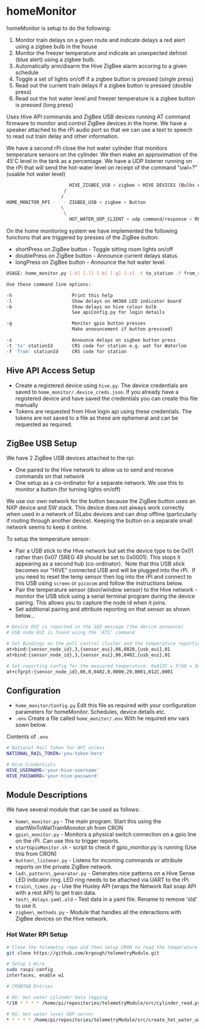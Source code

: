 # homeMonitor

homeMonitor is setup to do the following:

1. Monitor train delays on a given route and indicate delays a red alert using a zigbee bulb in the house
2. Monitor the freezer temperature and indicate an unexpected defrost (blue alert) using a zigbee bulb.
3. Automatically arm/disarm the Hive ZigBee alarm accoring to a given schedule
4. Toggle a set of lights on/off if a zigbee button is pressed (single press)
5. Read out the current train delays if a zigbee button is pressed (double press)
6. Read out the hot water level and freezer temperature is a zigbee button is pressed (long press)

Uses Hive API commands and ZigBee USB devices running AT command firmware to monitor and control ZigBee devices in the home. We have a speaker attached to the rPi audio port so that we can use a text to speech to read out train delay and other information.

We have a second rPi close the hot water cylinder that monitors temperature sensors on the cylinder. We then make an approximation of the 45'C level in the tank as a percentage. We have a UDP listener running on the rPi that will send the hot-water level on receipt of the command "uwl=?" (usable hot water level)

```bash
                       HIVE_ZIGBEE_USB < zigbee > HIVE DEVICES (Bulbs etc), Freezer Temp Sensor
                     /
                    /
HOME_MONITOR_RPI - - - ZIGBEE_USB < zigbee > Button
                    \
                     \
                       HOT_WATER_UDP_CLIENT < udp command/response > RPI_HOT_WATER_UDP_SERVER <> Temperature sensors on cylinder
```

On the home monitoring system we have implemented the following functions that are triggered by presses of the ZigBee button:

* shortPress on ZigBee button - Toggle sitting room lights on/off
* doublePress on ZigBee button - Announce current delays status.
* longPress on ZigBee button - Announce the hot water level.

```bash
USAGE: home_monitor.py [-h] [-l] [-b] [-g] [-z] -t to_station -f from_station

Use these command line options:

-h                      Print this help
-l                      Show delays on HH360 LED indicator board
-b                      Show delays on hive colour bulb
                        See apiConfig.py for login details

-g                      Monitor gpio button presses
                        Make announcement if button presssed)

-z                      Announce delays on zigbee button press
-t 'to' stationId       CRS code for station e.g. wat for Waterloo
-f 'from' stationId     CRS code for station
```

## Hive API Access Setup

* Create a registered device using `hive.py`.  The device credentials are saved to `home_monitor/.device_creds.json`.  If you already have a registered device and have saved the credentials you can create this file manually
* Tokens are requested from Hive login api using these credentials.  The tokens are not saved to a file as these are ephemeral and can be requested as required.

## ZigBee USB Setup

We have 2 ZigBee USB devices attached to the rpi:

* One paired to the Hive network to allow us to send and receive commands on that network
* One setup as a co-ordinator for a separate network. We use this to monitor a button (for turning lights on/off)

We use our own network for the button because the ZigBee button uses an NXP device and SW stack. This device does not always work correctly when used in a network of SiLabs devices and can drop offline (particularly if routing through another device). Keeping the button on a separate small network seems to keep it online.

To setup the temperature sensor:

* Pair a USB stick to the Hive network but set the device type to be 0x01 rather than 0x07 (SREG 49 should be set to 0x0001). This stops it appearing as a second hub (co-ordinator).  Note that this USB stick becomes our "HIVE" connected USB and will be plugged into the rPi.  If you need to reset the temp sensor then log into the rPi and connect to this USB using `screen` or `picocom` and follow the instructions below.
* Pair the temperature sensor (door/window sensor) to the Hive network - monitor the USB stick using a serial terminal program during the device pairing. This allows you to capture the node id when it joins.
* Set additional pairing and attribute reporting on that sensor as shown below...

```bash
# Device EUI is reported in the SED message (the device announce)
# USB node EUI is found using the 'ATI' command

# Set Bindings on the poll control cluster and the temperature reporting cluster
at+bind:{sensor_node_id},3,{sensor_eui},06,0020,{usb_eui},01
at+bind:{sensor_node_id},3,{sensor_eui},06,0402,{usb_eui},01

# Set reporting config for the measured temperature. 0x012C = 5*60 = 5mins
at+cfgrpt:{sensor_node_id},06,0,0402,0,0000,29,0001,012C,0001
```

## Configuration

* `home_monitor/Config.py` Edit this file as required with your configuration parameters for homeMonitor. Schedules, device details etc.
* `.env` Create a file called `home_monitor/.env` With he required env vars sown below.

Contents of `.env`

```bash
# National Rail Token for API access
NATIONAL_RAIL_TOKEN='you-token-here'

# Hive Credentials 
HIVE_USERNAME='your-hive-username'
HIVE_PASSWORD='your-hive-password'
```

## Module Descriptions

We have several module that can be used as follows:

* `home\_monitor.py` - The main program. Start this using the startWinToWatTrainMonotor.sh from CRON
* `gpio\_monitor.py` - Monitors a physical switch connection on a gpio line on the rPi. Can use this to trigger reports.
* `startGpioMonitor.sh` - script to check if gpio\_monitor.py is running (Use this from CRON)
* `button\_listener.py` - Listens for incoming commands or attribute reports on the private ZigBee network.
* `led\_pattern\_generator.py` - Generates nice patterns on a Hive Sense LED indicator ring. LED ring needs to be attached via UART to the rPi.
* `train\_times.py` - Use the Huxley API (wraps the Network Rail soap API with a rest API) to get train data.
* `test\_delays.yaml.old` - Test data in a yaml file. Rename to remove 'old' to use it.
* `zigbee\_methods.py` - Module that handles all the interactions with ZigBee devices on the Hive network.

### Hot Water RPI Setup

```bash
# Clone the telemetry repo and then setup CRON to read the temperature values and run the UDP listener (server).
git clone https://github.com/krgough/telemetryModule.git

# Setup 1-Wire
sudo raspi-config
interfaces, enable w1

# CRONTAB Entries

# KG: Hot water cylinder data logging
*/10 * * * * /home/pi/repositories/telemetryModule/src/cylinder_read.py -s > /dev/null 2>&1

# KG: Hot water level UDP server
* * * * * /home/pi/repositories/telemetryModule/src/create_hot_water_udp_server.sh > /dev/null 2>&1
```
